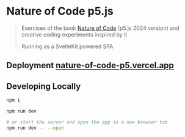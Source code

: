 # Nature of Code p5.js

> Exercises of the book [Nature of Code](https://natureofcode.com/) (p5.js 2024 version) and creative coding experiments inspired by it
>
> Running as a SvelteKit powered SPA

## Deployment [nature-of-code-p5.vercel.app](https://nature-of-code-p5.vercel.app/)

## Developing Locally

```bash
npm i

npm run dev

# or start the server and open the app in a new browser tab
npm run dev -- --open
```
